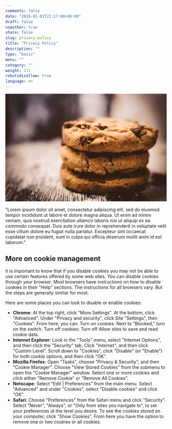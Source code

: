 ```yaml
---
comments: false
date: "2019-01-01T22:17:00+00:00"
draft: false
noauthor: true
share: false
slug: privacy-policy
title: "Privacy Policy"
description: ""
type: "basic"
menu: ""
category: ""
weight: 111
robotsdisallow: true
language: en
---
```


![Cookies](cookies.jpg)

"Lorem ipsum dolor sit amet, consectetur adipiscing elit, sed do eiusmod tempor incididunt ut labore et dolore magna aliqua. Ut enim ad minim veniam, quis nostrud exercitation ullamco laboris nisi ut aliquip ex ea commodo consequat. Duis aute irure dolor in reprehenderit in voluptate velit esse cillum dolore eu fugiat nulla pariatur. Excepteur sint occaecat cupidatat non proident, sunt in culpa qui officia deserunt mollit anim id est laborum."

## More on cookie management
It is important to know that if you disable cookies you may not be able to use certain features offered by some web sites. You can disable cookies through your browser. Most browsers have instructions on how to disable cookies in their "Help" sections. The instructions for all browsers vary. But the steps are generally similar for most. 

Here are some places you can look to disable or enable cookies:

* **Chrome**: At the top right, click "More Settings". At the bottom, click "Advanced". Under "Privacy and security", click Site "Settings", then "Cookies". From here, you can: Turn on cookies: Next to "Blocked," turn on the switch. Turn off cookies: Turn off Allow sites to save and read cookie data.
* **Internet Explorer**: Look in the "Tools" menu, select "Internet Options", and then click the "Security" tab. Click "Internet", and then click "Custom Level". Scroll down to "Cookies", click "Disable" (or "Enable") for both cookie options, and then click "OK".
* **Mozilla Firefox**: Open "Tasks", choose "Privacy & Security", and then "Cookie Manager". Choose "View Stored Cookies" from the submenu to open the "Cookie Manager" window. Select one or more cookies and click either "Remove Cookie" or "Remove All Cookies".
* **Netscape**: Select "Edit | Preferences" from the main menu. Select "Advanced" and under "Cookies", select "Disable cookies" and click "OK".
* **Safari**: Choose "Preferences" from the Safari menu and click "Security". Select "Never", "Always", or "Only from sites you navigate to", to set your preferences at the level you desire. To see the cookies stored on your computer, click "Show Cookies". From here you have the option to remove one or two cookies or all cookies.